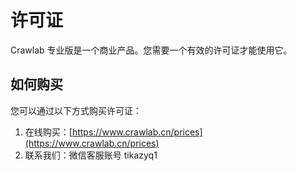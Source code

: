 # 许可证

Crawlab 专业版是一个商业产品。您需要一个有效的许可证才能使用它。

## 如何购买

您可以通过以下方式购买许可证：

1. 在线购买：[https://www.crawlab.cn/prices](https://www.crawlab.cn/prices)
2. 联系我们：微信客服账号 tikazyq1
